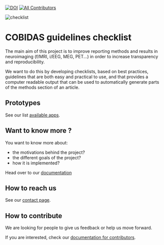[![DOI](https://img.shields.io/badge/DOI:10.17605/OSF.IO/ANVQY-blue.svg?style=flat-square)](https://doi.org/10.17605/OSF.IO/ANVQY)<!-- ALL-CONTRIBUTORS-BADGE:START - Do not remove or modify this section -->
[![All Contributors](https://img.shields.io/badge/all_contributors-22-orange.svg?style=flat-square)](#contributors-)
<!-- ALL-CONTRIBUTORS-BADGE:END -->

![checklist](https://raw.githubusercontent.com/ohbm/eCobidas/main/docs/img/checklist.jpg)

# COBIDAS guidelines checklist

The main aim of this project is to improve reporting methods and results
in neuroimaging (f/MRI, i/EEG, MEG, PET...) in order to increase transparency and reproducibility.

We want to do this by developing checklists, based on best practices, guidelines that are both easy and practical to use,
and that provides a computer readable output that can be used to automatically generate parts of the methods section of an article.

## Prototypes

See our list [available apps](https://ecobidas.readthedocs.io/en/latest/apps/).

## Want to know more ?

You want to know more about:

-   the motivations behind the project?
-   the different goals of the project?
-   how it is implemented?

Head over to our [documentation](https://ecobidas.readthedocs.io/en/latest/)

## How to reach us

See our [contact page](https://ecobidas.readthedocs.io/en/latest/contact/).

## How to contribute

We are looking for people to give us feedback or help us move forward.

If you are interested, check our [documentation for contributors](https://ecobidas.readthedocs.io/en/latest/contributing/contributing/).
